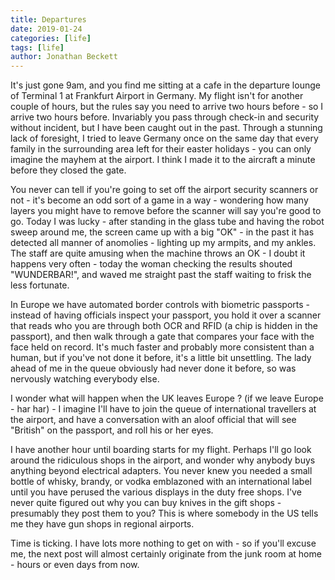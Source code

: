 ```yaml
---
title: Departures
date: 2019-01-24
categories: [life]
tags: [life]
author: Jonathan Beckett
---
```


It's just gone 9am, and you find me sitting at a cafe in the departure lounge of Terminal 1 at Frankfurt Airport in Germany. My flight isn't for another couple of hours, but the rules say you need to arrive two hours before - so I arrive two hours before. Invariably you pass through check-in and security without incident, but I have been caught out in the past. Through a stunning lack of foresight, I tried to leave Germany once on the same day that every family in the surrounding area left for their easter holidays - you can only imagine the mayhem at the airport. I think I made it to the aircraft a minute before they closed the gate.

You never can tell if you're going to set off the airport security scanners or not - it's become an odd sort of a game in a way - wondering how many layers you might have to remove before the scanner will say you're good to go. Today I was lucky - after standing in the glass tube and having the robot sweep around me, the screen came up with a big "OK" - in the past it has detected all manner of anomolies - lighting up my armpits, and my ankles. The staff are quite amusing when the machine throws an OK - I doubt it happens very often - today the woman checking the results shouted "WUNDERBAR!", and waved me straight past the staff waiting to frisk the less fortunate.

In Europe we have automated border controls with biometric passports - instead of having officials inspect your passport, you hold it over a scanner that reads who you are through both OCR and RFID (a chip is hidden in the passport), and then walk through a gate that compares your face with the face held on record. It's much faster and probably more consistent than a human, but if you've not done it before, it's a little bit unsettling. The lady ahead of me in the queue obviously had never done it before, so was nervously watching everybody else.

I wonder what will happen when the UK leaves Europe ? (if we leave Europe - har har) - I imagine I'll have to join the queue of international travellers at the airport, and have a conversation with an aloof official that will see "British" on the passport, and roll his or her eyes.

I have another hour until boarding starts for my flight. Perhaps I'll go look around the ridiculous shops in the airport, and wonder why anybody buys anything beyond electrical adapters. You never knew you needed a small bottle of whisky, brandy, or vodka emblazoned with an international label until you have perused the various displays in the duty free shops. I've never quite figured out why you can buy knives in the gift shops - presumably they post them to you? This is where somebody in the US tells me they have gun shops in regional airports.

Time is ticking. I have lots more nothing to get on with - so if you'll excuse me, the next post will almost certainly originate from the junk room at home - hours or even days from now.